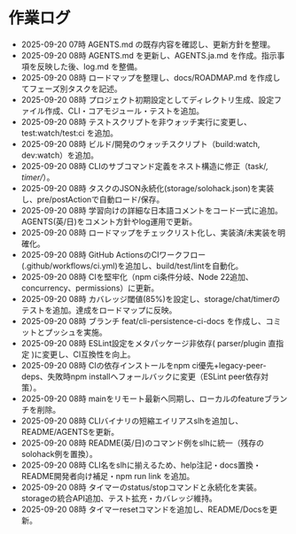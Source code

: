 # 作業ログ
- 2025-09-20 07時 AGENTS.md の既存内容を確認し、更新方針を整理。
- 2025-09-20 08時 AGENTS.md を更新し、AGENTS.ja.md を作成。指示事項を反映した後、log.md を整備。
- 2025-09-20 08時 ロードマップを整理し、docs/ROADMAP.md を作成してフェーズ別タスクを記述。
- 2025-09-20 08時 プロジェクト初期設定としてディレクトリ生成、設定ファイル作成、CLI・コアモジュール・テストを追加。
- 2025-09-20 08時 テストスクリプトを非ウォッチ実行に変更し、test:watch/test:ci を追加。
- 2025-09-20 08時 ビルド/開発のウォッチスクリプト（build:watch, dev:watch）を追加。
- 2025-09-20 08時 CLIのサブコマンド定義をネスト構造に修正（task/*, timer/*）。
- 2025-09-20 08時 タスクのJSON永続化(storage/solohack.json)を実装し、pre/postActionで自動ロード/保存。
- 2025-09-20 08時 学習向けの詳細な日本語コメントをコード一式に追加。AGENTS(英/日)をコメント方針やlog運用で更新。
- 2025-09-20 08時 ロードマップをチェックリスト化し、実装済/未実装を明確化。
- 2025-09-20 08時 GitHub ActionsのCIワークフロー(.github/workflows/ci.yml)を追加し、build/test/lintを自動化。
- 2025-09-20 08時 CIを堅牢化（npm ci条件分岐、Node 22追加、concurrency、permissions）に更新。
- 2025-09-20 08時 カバレッジ閾値(85%)を設定し、storage/chat/timerのテストを追加。達成をロードマップに反映。
- 2025-09-20 08時 ブランチ feat/cli-persistence-ci-docs を作成し、コミットとプッシュを実施。
- 2025-09-20 08時 ESLint設定をメタパッケージ非依存( parser/plugin 直指定 )に変更し、CI互換性を向上。
- 2025-09-20 08時 CIの依存インストールをnpm ci優先+legacy-peer-deps、失敗時npm installへフォールバックに変更（ESLint peer依存対策）。
- 2025-09-20 08時 mainをリモート最新へ同期し、ローカルのfeatureブランチを削除。
- 2025-09-20 08時 CLIバイナリの短縮エイリアスslhを追加し、README/AGENTSを更新。
- 2025-09-20 08時 README(英/日)のコマンド例をslhに統一（残存のsolohack例を置換）。
- 2025-09-20 08時 CLI名をslhに揃えるため、help注記・docs置換・README開発者向け補足・npm run link を追加。
- 2025-09-20 08時 タイマーのstatus/stopコマンドと永続化を実装。storageの統合API追加、テスト拡充・カバレッジ維持。
- 2025-09-20 08時 タイマーresetコマンドを追加し、README/Docsを更新。
